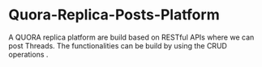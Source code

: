 # Quora-Replica-Posts-Platform
A QUORA replica platform are build based on RESTful APIs where we can post Threads. The functionalities can be build by using the CRUD operations .
